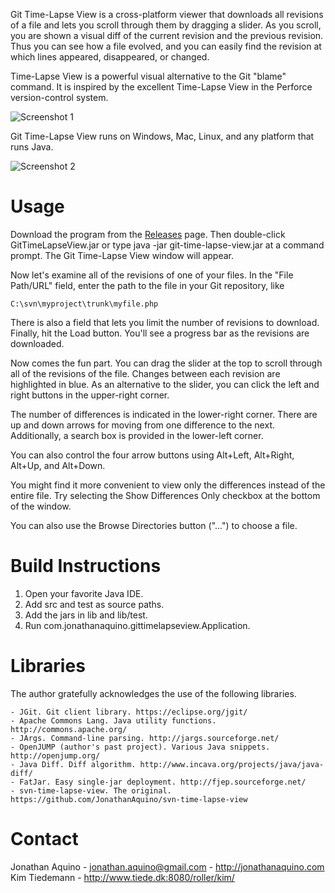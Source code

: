 Git Time-Lapse View is a cross-platform viewer that downloads all revisions of a
file and lets you scroll through them by dragging a slider. As you scroll, you
are shown a visual diff of the current revision and the previous revision. Thus
you can see how a file evolved, and you can easily find the revision at which
lines appeared, disappeared, or changed.

Time-Lapse View is a powerful visual alternative to the Git "blame"
command. It is inspired by the excellent Time-Lapse View in the Perforce
version-control system.

![Screenshot 1](http://farm3.static.flickr.com/2108/1587747884_5806f7463f_o.png)

Git Time-Lapse View runs on Windows, Mac, Linux, and any platform that runs Java.

![Screenshot 2](http://farm3.static.flickr.com/2017/1608790277_75f459f76e.jpg)

# Usage

Download the program from the [Releases](https://github.com/JonathanAquino/git-time-lapse-view/releases)
page. Then double-click GitTimeLapseView.jar or type java -jar git-time-lapse-view.jar
at a command prompt. The Git Time-Lapse View window will appear.

Now let's examine all of the revisions of one of your files. In the "File
Path/URL" field, enter the path to the file in your Git repository, like

    C:\svn\myproject\trunk\myfile.php

There is also a field that lets you limit the number of revisions to download.
Finally, hit the Load button. You'll see a progress bar as the revisions are downloaded.

Now comes the fun part. You can drag the slider at the top to scroll through all
of the revisions of the file. Changes between each revision are highlighted in
blue. As an alternative to the slider, you can click the left and right buttons
in the upper-right corner.

The number of differences is indicated in the lower-right corner. There are up
and down arrows for moving from one difference to the next. Additionally, a
search box is provided in the lower-left corner.

You can also control the four arrow buttons using Alt+Left, Alt+Right, Alt+Up,
and Alt+Down.

You might find it more convenient to view only the differences instead of the
entire file. Try selecting the Show Differences Only checkbox at the bottom of
the window.

You can also use the Browse Directories button ("...") to choose a file.


# Build Instructions

1. Open your favorite Java IDE.
2. Add src and test as source paths.
3. Add the jars in lib and lib/test.
4. Run com.jonathanaquino.gittimelapseview.Application.


# Libraries

The author gratefully acknowledges the use of the following libraries.

    - JGit. Git client library. https://eclipse.org/jgit/
    - Apache Commons Lang. Java utility functions. http://commons.apache.org/
    - JArgs. Command-line parsing. http://jargs.sourceforge.net/
    - OpenJUMP (author's past project). Various Java snippets. http://openjump.org/
    - Java Diff. Diff algorithm. http://www.incava.org/projects/java/java-diff/
    - FatJar. Easy single-jar deployment. http://fjep.sourceforge.net/
    - svn-time-lapse-view. The original. https://github.com/JonathanAquino/svn-time-lapse-view


# Contact

Jonathan Aquino  -  jonathan.aquino@gmail.com  -  http://jonathanaquino.com
Kim Tiedemann  -  http://www.tiede.dk:8080/roller/kim/